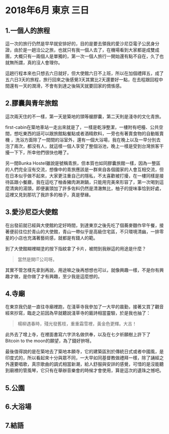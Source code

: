 # 2018年6月 東京 三日

## 1.一個人的旅程
這一次的旅行仍然是早早就安排好的，目的是要去領我的愛沙尼亞電子公民身分證，由於是一趟洽公之旅，也就只有我一個人去了，在機場看到大家都是成雙成團，大概只有一兩個人是單獨的，第一次一個人旅行一開始還有點不自在，久了也就無所謂，真的沒人會理你。

這趟行程本來也只想去六日就好，但大使館六日不上班，所以在加個禮拜五，成了五六日3天的旅程，旅行回來之後感覺3天其實比2天還要好一點，在去程跟回程中間還有一天的潤滑，不會有到達之後隔天就要回家的惆悵感。

## 2.膠囊與青年旅館
這次兩天住的不一樣，第一天是築地的頭等艙膠囊，第二天則是淺寺的文化青旅。

first-cabin在築地車站一走出來就是了，一樣是乾淨整潔，一樓附有吧檯、公共空間，想吃東西的話可以跟旅館點餐點或者酒精飲料，一旁也有著賣食物的自動販賣機
，洗浴方面除了一間間的浴室外，還有一個大浴場，我在晚上以及一早分別去泡了兩次，都沒有人，就這樣一個人享受了整個浴池，晚上一樣是受到台灣旅客干擾一下下，所幸他們很快也睡了。

另一間Bunka Hostel雖說是號稱青旅，但本質也如同膠囊旅館一樣，因為一整區的人們完全沒有交流，想像中的青旅應該是一群來自各個國家的人會互相交流，但在日本似乎做不起來，大家更注重自己的隱私，不太喜歡被打擾，在一樓同樣是接待區跟小餐廳，我在這吃了柚香豬肉涮涮鍋，只能用完美來形容了，第一次喝到這麼清爽的湯頭，即便裏頭加了許多佐料仍然是清澈無比，柚子的提味事恰到好處，這裡又見到那坑了我許多的柚子，真是孽緣。

## 3.愛沙尼亞大使館
在出發前就已經與大使館約定好時間，到達東京之後先吃了個蕎麥麵作早午餐，接著便前往位於青山的大使館，青山一帶似乎是高級住宅區，不只環境清幽，一排零星的小店也充滿著藝術感，就都是有錢人的範。

到了大使館糊裡糊塗的按下指紋拿了卡片，被問到我辦這的用途是什麼？

> 當然是開IT公司呀。

其實不管怎樣先拿到再說，用途嘛之後再想想也可以，就像興趣一樣，不是你有興趣才做，是你做了才有興趣，至少我是這麼想的。

## 4.寺廟
在東京我仍是一直往寺廟裡跑，在淺草寺我參加了一大早的晨勤，接著又買了觀音經來抄寫，臨走之前因為早就聽說淺草寺的籤詩相當靈驗，於是我也抽了：

> 楊柳遇春時，殘光發舊枝，重重霜雪裡，黃金色更輝。大吉！

此外去了增上寺，在裡面書寫六字洪名做供奉，以及在七夕祈願樹上許下了Bitcoin to the moon的願望，為了錢好拚呀。

最後值得說的是在築地去了築地本願寺，它的建築區別於傳統日式或者中國風，是印度式的，所以看起來十分與眾不同，一大早如同基督教做禮拜一樣，除了誦經之外還要唱歌，真宗歌曲的調式相當新潮，給人舒服與安詳的感覺，可惜的是沒能聽到廟裡的管風琴，它只有在舉辦音樂會的時候才會使用，算是這次的遺珠之憾吧。

## 5.公園
## 6.大浴場
## 7.結語
